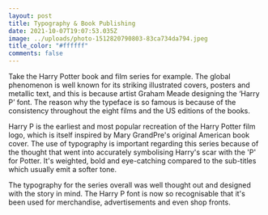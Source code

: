 ```yaml
---
layout: post
title: Typography & Book Publishing
date: 2021-10-07T19:07:53.035Z
image: ../uploads/photo-1512820790803-83ca734da794.jpeg
title_color: "#ffffff"
comments: false
---
```

Take the Harry Potter book and film series for example. The global phenomenon is well known for its striking illustrated covers, posters and metallic text, and this is because artist Graham Meade designing the ‘Harry P’ font. The reason why the typeface is so famous is because of the consistency throughout the eight films and the US editions of the books.

Harry P is the earliest and most popular recreation of the Harry Potter film logo, which is itself inspired by Mary GrandPre's original American book cover. The use of typography is important regarding this series because of the thought that went into accurately symbolising Harry's scar with the 'P' for Potter. It's weighted, bold and eye-catching compared to the sub-titles which usually emit a softer tone. 

The typography for the series overall was well thought out and designed with the story in mind. The Harry P font is now so recognisable that it's been used for merchandise, advertisements and even shop fronts.